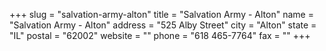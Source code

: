 +++
slug = "salvation-army-alton"
title = "Salvation Army - Alton"
name = "Salvation Army - Alton"
address = "525 Alby Street"
city = "Alton"
state = "IL"
postal = "62002"
website = ""
phone = "618 465-7764"
fax = ""
+++

